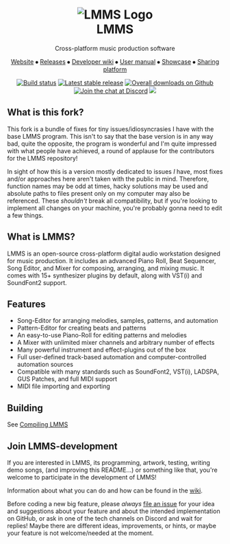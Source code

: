 <div align="center">
	<h1>
	<img src="https://raw.githubusercontent.com/LMMS/artwork/master/Icon%20%26%20Mimetypes/lmms-64x64.svg" alt="LMMS Logo"><br>LMMS
	</h1>
	<p>Cross-platform music production software</p>
	<p>
		<a href="https://lmms.io/">Website</a>
		⦁︎
		<a href="https://github.com/LMMS/lmms/releases">Releases</a>
		⦁︎
		<a href="https://github.com/LMMS/lmms/wiki">Developer wiki</a>
		⦁︎
		<a href="https://lmms.io/documentation">User manual</a>
		⦁︎
		<a href="https://lmms.io/showcase/">Showcase</a>
		⦁︎
		<a href="https://lmms.io/lsp/">Sharing platform</a>
	</p>
	<p>
		<a href="https://github.com/LMMS/lmms/actions/workflows/build.yml"><img src="https://github.com/LMMS/lmms/actions/workflows/build.yml/badge.svg" alt="Build status"></a>
		<a href="https://lmms.io/download"><img src="https://img.shields.io/github/release/LMMS/lmms.svg?maxAge=3600" 	alt="Latest stable release"></a>
		<a href="https://github.com/LMMS/lmms/releases"><img src="https://img.shields.io/github/downloads/LMMS/lmms/total.svg?maxAge=3600" alt="Overall downloads on Github"></a>
		<a href="https://discord.gg/3sc5su7"><img src="https://img.shields.io/badge/chat-on%20discord-7289DA.svg" alt="Join the chat at Discord"></a>
		<a href="https://www.transifex.com/lmms/lmms/"><img src="https://img.shields.io/badge/localise-on_transifex-green.svg"></a>
	</p>
</div>

What is this fork?
--------------

This fork is a bundle of fixes for tiny issues/idiosyncrasies I have with the base LMMS program. This isn't to say that the base version is in any way bad, quite the opposite, the program is wonderful and I'm quite impressed with what people have achieved, a round of applause for the contributors for the LMMS repository!

In sight of how this is a version mostly dedicated to issues *I* have, most fixes and/or approaches here aren't taken with the public in mind. Therefore, function names may be odd at times, hacky solutions may be used and absolute paths to files present only on my computer may also be referenced. These *shouldn't* break all compatibility, but if you're looking to implement all changes on your machine, you're probably gonna need to edit a few things.

What is LMMS?
--------------

LMMS is an open-source cross-platform digital audio workstation designed for music production. It includes an advanced Piano Roll, Beat Sequencer, Song Editor, and Mixer for composing, arranging, and mixing music. It comes with 15+ synthesizer plugins by default, along with VST(i) and SoundFont2 support.

Features
---------

* Song-Editor for arranging melodies, samples, patterns, and automation
* Pattern-Editor for creating beats and patterns
* An easy-to-use Piano-Roll for editing patterns and melodies
* A Mixer with unlimited mixer channels and arbitrary number of effects
* Many powerful instrument and effect-plugins out of the box
* Full user-defined track-based automation and computer-controlled automation sources
* Compatible with many standards such as SoundFont2, VST(i), LADSPA, GUS Patches, and full MIDI support
* MIDI file importing and exporting

Building
---------

See [Compiling LMMS](https://github.com/LMMS/lmms/wiki/Compiling)

Join LMMS-development
----------------------

If you are interested in LMMS, its programming, artwork, testing, writing demo songs, (and improving this README...) or something like that, you're welcome to participate in the development of LMMS!

Information about what you can do and how can be found in the [wiki](https://github.com/LMMS/lmms/wiki).

Before coding a new big feature, please _always_ [file an issue](https://github.com/LMMS/lmms/issues/new) for your idea and suggestions about your feature and about the intended implementation on GitHub, or ask in one of the tech channels on Discord and wait for replies! Maybe there are different ideas, improvements, or hints, or maybe your feature is not welcome/needed at the moment.
